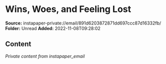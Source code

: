 # Wins, Woes, and Feeling Lost

**Source:** instapaper-private://email/891d6203872871dd697ccc87d16332fb/
**Folder:** Unread
**Added:** 2022-11-08T09:28:02




## Content
*Private content from instapaper_email*
